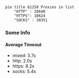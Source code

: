 
```mermaid
pie title 61258 Proxies in list
    "HTTP" : 28640
    "HTTPS": 10624
    "SOCKS" : 30351
```

### Some Info
#### Average Timeout

- mixed: 3.7s
- http: 2.0s
- https: 8.2s
- socks: 5.4s
